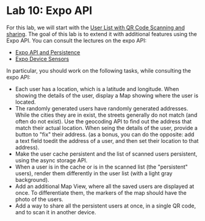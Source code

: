 # Lab 10: Expo API 

For this lab, we will start with the [User List with QR Code Scanning and sharing](https://snack.expo.io/@rrobbes/user-list-with-qr-code-sharing). The goal of this lab is to extend it with additional features using the Expo API. You can consult the lectures on the expo API:
- [Expo API and Persistence](https://github.com/rrobbes/EngineeringOfMobileSystemsV2/tree/main/16-Expo-1)
- [Expo Device Sensors](https://github.com/rrobbes/EngineeringOfMobileSystemsV2/tree/main/17-Expo-2)

In particular, you should work on the following tasks, while consulting the expo API:

- Each user has a location, which is a latitude and longitude. When showing the details of the user, display a Map showing where the user is located.
- The randomly generated users have randomly generated addresses. While the cities they are in exist, the streets generally do not match (and often do not exist). Use the geocoding API to find out the address that match their actual location. When seing the details of the user, provide a button to "fix" their address. (as a bonus, you can do the opposite: add a text field toedit the address of a user, and then set their location to that address).
- Make the user cache persistent and the list of scanned users persistent, using the async storage API.
- When a user is in the cache or is in the scanned list (the "persistent" users), render them differently in the user list (with a light gray background).
- Add an additional Map View, where all the saved users are displayed at once. To differentiate them, the markers of the map should have the photo of the users.
- Add a way to share all the persistent users at once, in a single QR code, and to scan it in another device.